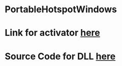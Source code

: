 # PortableHotspotWindows

# Link for activator [here](https://github.com/LudNaucnik/SerialActivator)

# Source Code for DLL [here](https://github.com/LudNaucnik/SerialOperations)
